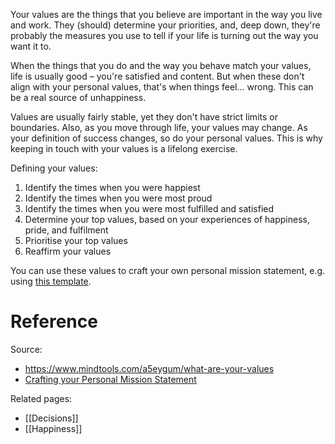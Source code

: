 Your values are the things that you believe are important in the way you live and work. They (should) determine your priorities, and, deep down, they're probably the measures you use to tell if your life is turning out the way you want it to.

When the things that you do and the way you behave match your values, life is usually good – you're satisfied and content. But when these don't align with your personal values, that's when things feel... wrong. This can be a real source of unhappiness.

Values are usually fairly stable, yet they don't have strict limits or boundaries. Also, as you move through life, your values may change. As your definition of success changes, so do your personal values. This is why keeping in touch with your values is a lifelong exercise.

Defining your values:
1. Identify the times when you were happiest
2. Identify the times when you were most proud
3. Identify the times when you were most fulfilled and satisfied
4. Determine your top values, based on your experiences of happiness, pride, and fulfilment
5. Prioritise your top values
6. Reaffirm your values


You can use these values to craft your own personal mission statement, e.g. using [this template](https://www.jmu.edu/osarp/programs/mentor/mentors/missionstatement-resources/mission-creation-senge-covey.pdf).


# Reference
Source: 
- https://www.mindtools.com/a5eygum/what-are-your-values
- [Crafting your Personal Mission Statement](https://www.jmu.edu/osarp/programs/mentor/mentors/missionstatement-resources/mission-creation-senge-covey.pdf)

Related pages:
- [[Decisions]]
- [[Happiness]]